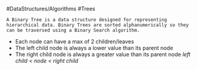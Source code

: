 #DataStructures/Algorithms #Trees

```ad-summary
A Binary Tree is a data structure designed for representing hierarchical data. Binary Trees are sorted alphanumerically so they can be traversed using a Binary Search algorithm.
```


- Each node can have a max of 2 children/leaves
- The left child node is always a lower value than its parent node
- The right child node is always a greater value than its parent node
		*left child < node < right child*